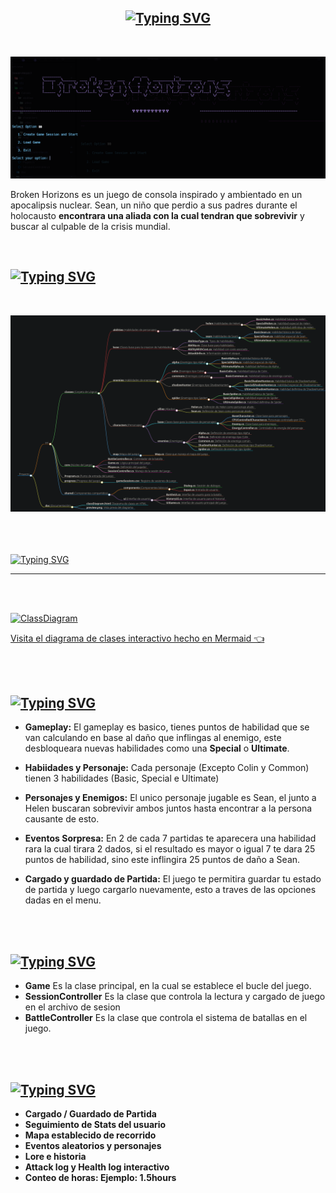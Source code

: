<a style="display: flex; justify-content: center;" href="https://git.io/typing-svg"><img src="https://readme-typing-svg.demolab.com?font=Fira+Code&weight=600&size=28&duration=5007&pause=19&color=0CFFD0&width=703&lines=Welcome+to+Broken+Horizons+Game+" alt="Typing SVG" /></a>
---

</br>

![Preview](https://raw.githubusercontent.com/4lex3/CSharp-Project/refs/heads/main/docs/preview.png)

Broken Horizons es un juego de consola inspirado y ambientado en un apocalipsis nuclear. Sean, un niño que perdio a sus padres durante el holocausto **encontrara una aliada con la cual tendran que sobrevivir** y buscar al culpable de la crisis mundial.

</br>

<a href="https://git.io/typing-svg"><img src="https://readme-typing-svg.demolab.com?font=Fira+Code&weight=600&size=27&duration=4995&pause=1000&color=0CFFD0&width=703&lines=Estructura+del+Proyecto" alt="Typing SVG" /></a>
---
</br>



![Estructura del proyecto](https://raw.githubusercontent.com/4lex3/CSharp-Project/refs/heads/main/docs/estructuraArchivos.png)

</br>




</br>
</br>
<a href="https://git.io/typing-svg"><img src="https://readme-typing-svg.demolab.com?font=Fira+Code&weight=600&size=27&duration=4995&pause=1000&color=0CFFD0&width=703&lines=Diagrama+de+clases" alt="Typing SVG" /></a>

---
</br>
</br>


[![ClassDiagram](https://mermaid.ink/img/pako:eNqtWm1v3DYS_iuEgAKbi9aoX2InQmogXruJcXZrdL1X4OAvtETv6qwVBYmKowbOD7uv_WMdvkgaitTK6Z0_7FrDh8OZ4czwEe2vQcwTFkRBnNGqOk_puqTbu_wuJ4T88AP5cJ9mqUhZpQSEKJSRNrdNwb6aAfh5__4ir7enp2a2-pmf0SqN0fOyYHFKMyRZZSLdUsG06LmbbS2Flnl9Trd0zSKS8Po-Y2jAYH-hWxitRJnma3dUGh1hD7C5LWimdZNELRViOBHwERr1hPZLvjJqeg9sF35PxWbBK4FcgQWlJCJpLixpAaun8TUTG578HVtCqZHEoLu1SptlG6b25hPLWG7b1Mtn9nQ82WykZzoeme1av915jw4rAEMdHi-WjP4PTrizv9sHV8ULXIACWxZpwkqykMpYBRI9gl3TCFwBSN5q7lyzHXPnWiMjszun3Ok-r56RPwu-3fJ8lz8G4fij5T6dyw1N-NOnOhcTkcI4N15odCJqY3o841MRHFPlA_h8_5AVG7rLaQ1wvFXi3W66M_HAhGPu5OnMyNKJxJAAT16A2FJoDqd_kN9YRuOU5-3xhFvj3t5p-0wicpuynFmgth2T-RwDP7GSJbQ1u28iIzAJwr1iB8zqdtOryoaCUZ293sVfiMbdagKOTdFtYDICk7hBX5mMgWkV07HCVTZt5svQ3hKeNEXXxaQNUzC7zF4QKFk6YzDrwFlsaElj8EXX4KAKWTdsFaKhIJ8YzcQGyQ3z6CZJ7mHXb69wZsA54kqKcglB48eZvbig5ZqJV0DU1Ohl_sC97Whxs1rwXJQ8y1jitX1-lVbimwnLN0OSekKrOJhXyWxkYse3_q-OXORs21gxv-c8IxtanTGWn7MHBtmQoGE14bttvKbl44eqVTcDuz7zNHGc-DWXHUIOSyvGDC7XTRc3O-aSfTIFuOHwezV066qOH5vlhgvbIUvhTCpJc_CHZloL-Yn8aAU8SS7QImeNfjOwCbPr4m-sgl0ReKonEB-Zg7BY-utVxSzAsJUaOu7M63xfFvRpEGMdiC8srgXrcB4IeN763MKePD7c0kd2lT6wHiVmqvVX8GHBEbM1HEHC8JY6-80GgpGSa-PhLz2VZhNwK5lDMmnI369Jz_6cNR9hVc8WeLKox7q5tKjLkuXjKTWoLk0ScDvQryLfUe_PWJ9L14YkD_VUh4cNKRjGOmTe4fEoqUaJtZ8FY8rqeZFx3mB8h5zkiAI4YrVJi552jpwb8gS1c8U-lnWXlqgRBQ7cTlVJSlVlReRS-gqT_vwv3WmSzWNXlWXJ-KC7rkv1FN7QkpYQ7vJegaQqR78h2Kt8ANy55ncGs-fNL4L3zEmvY4_2hMk_2vFO37DDCL2gnuMOh7GBIzuo7RsdVOaNjFrWjWG0cZ5Rhy9e02LwsiYluBBh47fQgyKimpNy9ptFOYoZGiEG_soqf_4kYWOnMBCdm4w2YHGhvgCnpO5LprStq_jWbik0aav2QSaPfh9EM8-oEBlDOT18Qx0M47PRMg7Jdcpu5Ce-Am1PYCSjWQYxua3L3DlohivboQgJWiQk_emOwysPKq1mpmMg96Bxoj03zENhzMlp4_GBqeY974qgsxEuRG6L8QcSUEAq_kFHocbVFwBNj53C9SnRduO6pICwEsOYZ6eDEX61trWqwNnLZED45v776LlhBFfsM8uGUyDObFuIaii_TbdMLZ2419_zS82Vz4HZR0R-SrQ1flPydQlmOjmm3VGMu2rdGNAudaGMTNYSagzVT6IzL-wMaCm8fA7VuiBpDcFZ-jMAq80IgwK-1vsux53L_1WhzPK90iTJL-zJhHTm0l74NtspM8JJk4jcQPmkcVpQ0tYxwsvmYvXO9tJSx5GMdhQDGGkpZht-TjPf3zKgLcpAGRWKScoW-17bdYprn35mKqa6XUTGdDdKS9NpoVkIVg3gIbGa_HuFPHWVLEr5XolMM3pwCbxqleIGSsuKmSQ0nu-CQ6ok7QIGXtkRCGUe99XoU3LNk_ShGagx-JDEsC2Q6siKQa_U-m75Uo274cV7ZpNTGZ5BLigR3n5bnZsXfdZEbiIh-JYWkUxRJFInRaR7qaWY5pFqnEh4PyiGyCmP4THj1t9cT1nCerHg5RXnhb8IdRTsE6ElLN2QWzUWlZb7Zs3A9Wkp6s4SzxLUP-BpDYjOws6eQ5_jayJ7XlGLwR6bQcycfi9TwbR8JtiXLttCIp-AA_JSsZWKy2XhifxkPe59LJk89auMsUIlLgD2f_RHV1txqSyz3qPUxij5LKP38jBqreCFQKWlpaeyNiYNO6fl46JRlwz27cctOOZdK0bTp3WfZTXzFZnZiP4PA90mmPDP5yYEHTsgBbxAkC28npS0VIE3twEaBxPM1JEZW5ZX9D-wUsIIK0teOhR6dVl52eTq0toInfWy_9bVGS1nuFBD0tenbsaN4cBjV3hXfC2V0PbB3kQP04Ys__UzK6-hwOQlmov4VyrrtxkH9A5UtxRO511nzvC-A2wD3XZE5jeSI3zIm3-yxtNXLvKYq7cc-XrZ3gZMoKx7ht1Yc0HigODwoRkk5EMJjUDxW_16q65Idt6prdJhn399zfLavVo0Ta5tmSNnnOdQe72s75XKSr9RAWOPpYXOChdf0hEq1Fo5ViiVNErWFqQ-L_Bf3_qJXcFc10wWSV8jSkVGoSTkckEYbFm5pWkSRIEKy10gNgxYaxDBrwl7oHUm7oK7_BmgtBZ82eRxEImyZmFQ8nq9CaIHmlXwVBcJVc1U_gNLCylo_m_O8WMQfQ2-BNH84Pjdwd7bw-Pj43fvDvbfnrwJgwbEJyd7x4dH-_sn-wfHR8dHb4-ew-APpeFo7-TgzdHh4bs3h8fwdXIUBixJYXeuzf_PyK_nvwCRLye9?type=png)](https://mermaid.live/edit#pako:eNqtWm1v3DYS_iuEgAKbi9aoX2InQmogXruJcXZrdL1X4OAvtETv6qwVBYmKowbOD7uv_WMdvkgaitTK6Z0_7FrDh8OZ4czwEe2vQcwTFkRBnNGqOk_puqTbu_wuJ4T88AP5cJ9mqUhZpQSEKJSRNrdNwb6aAfh5__4ir7enp2a2-pmf0SqN0fOyYHFKMyRZZSLdUsG06LmbbS2Flnl9Trd0zSKS8Po-Y2jAYH-hWxitRJnma3dUGh1hD7C5LWimdZNELRViOBHwERr1hPZLvjJqeg9sF35PxWbBK4FcgQWlJCJpLixpAaun8TUTG578HVtCqZHEoLu1SptlG6b25hPLWG7b1Mtn9nQ82WykZzoeme1av915jw4rAEMdHi-WjP4PTrizv9sHV8ULXIACWxZpwkqykMpYBRI9gl3TCFwBSN5q7lyzHXPnWiMjszun3Ok-r56RPwu-3fJ8lz8G4fij5T6dyw1N-NOnOhcTkcI4N15odCJqY3o841MRHFPlA_h8_5AVG7rLaQ1wvFXi3W66M_HAhGPu5OnMyNKJxJAAT16A2FJoDqd_kN9YRuOU5-3xhFvj3t5p-0wicpuynFmgth2T-RwDP7GSJbQ1u28iIzAJwr1iB8zqdtOryoaCUZ293sVfiMbdagKOTdFtYDICk7hBX5mMgWkV07HCVTZt5svQ3hKeNEXXxaQNUzC7zF4QKFk6YzDrwFlsaElj8EXX4KAKWTdsFaKhIJ8YzcQGyQ3z6CZJ7mHXb69wZsA54kqKcglB48eZvbig5ZqJV0DU1Ohl_sC97Whxs1rwXJQ8y1jitX1-lVbimwnLN0OSekKrOJhXyWxkYse3_q-OXORs21gxv-c8IxtanTGWn7MHBtmQoGE14bttvKbl44eqVTcDuz7zNHGc-DWXHUIOSyvGDC7XTRc3O-aSfTIFuOHwezV066qOH5vlhgvbIUvhTCpJc_CHZloL-Yn8aAU8SS7QImeNfjOwCbPr4m-sgl0ReKonEB-Zg7BY-utVxSzAsJUaOu7M63xfFvRpEGMdiC8srgXrcB4IeN763MKePD7c0kd2lT6wHiVmqvVX8GHBEbM1HEHC8JY6-80GgpGSa-PhLz2VZhNwK5lDMmnI369Jz_6cNR9hVc8WeLKox7q5tKjLkuXjKTWoLk0ScDvQryLfUe_PWJ9L14YkD_VUh4cNKRjGOmTe4fEoqUaJtZ8FY8rqeZFx3mB8h5zkiAI4YrVJi552jpwb8gS1c8U-lnWXlqgRBQ7cTlVJSlVlReRS-gqT_vwv3WmSzWNXlWXJ-KC7rkv1FN7QkpYQ7vJegaQqR78h2Kt8ANy55ncGs-fNL4L3zEmvY4_2hMk_2vFO37DDCL2gnuMOh7GBIzuo7RsdVOaNjFrWjWG0cZ5Rhy9e02LwsiYluBBh47fQgyKimpNy9ptFOYoZGiEG_soqf_4kYWOnMBCdm4w2YHGhvgCnpO5LprStq_jWbik0aav2QSaPfh9EM8-oEBlDOT18Qx0M47PRMg7Jdcpu5Ce-Am1PYCSjWQYxua3L3DlohivboQgJWiQk_emOwysPKq1mpmMg96Bxoj03zENhzMlp4_GBqeY974qgsxEuRG6L8QcSUEAq_kFHocbVFwBNj53C9SnRduO6pICwEsOYZ6eDEX61trWqwNnLZED45v776LlhBFfsM8uGUyDObFuIaii_TbdMLZ2419_zS82Vz4HZR0R-SrQ1flPydQlmOjmm3VGMu2rdGNAudaGMTNYSagzVT6IzL-wMaCm8fA7VuiBpDcFZ-jMAq80IgwK-1vsux53L_1WhzPK90iTJL-zJhHTm0l74NtspM8JJk4jcQPmkcVpQ0tYxwsvmYvXO9tJSx5GMdhQDGGkpZht-TjPf3zKgLcpAGRWKScoW-17bdYprn35mKqa6XUTGdDdKS9NpoVkIVg3gIbGa_HuFPHWVLEr5XolMM3pwCbxqleIGSsuKmSQ0nu-CQ6ok7QIGXtkRCGUe99XoU3LNk_ShGagx-JDEsC2Q6siKQa_U-m75Uo274cV7ZpNTGZ5BLigR3n5bnZsXfdZEbiIh-JYWkUxRJFInRaR7qaWY5pFqnEh4PyiGyCmP4THj1t9cT1nCerHg5RXnhb8IdRTsE6ElLN2QWzUWlZb7Zs3A9Wkp6s4SzxLUP-BpDYjOws6eQ5_jayJ7XlGLwR6bQcycfi9TwbR8JtiXLttCIp-AA_JSsZWKy2XhifxkPe59LJk89auMsUIlLgD2f_RHV1txqSyz3qPUxij5LKP38jBqreCFQKWlpaeyNiYNO6fl46JRlwz27cctOOZdK0bTp3WfZTXzFZnZiP4PA90mmPDP5yYEHTsgBbxAkC28npS0VIE3twEaBxPM1JEZW5ZX9D-wUsIIK0teOhR6dVl52eTq0toInfWy_9bVGS1nuFBD0tenbsaN4cBjV3hXfC2V0PbB3kQP04Ys__UzK6-hwOQlmov4VyrrtxkH9A5UtxRO511nzvC-A2wD3XZE5jeSI3zIm3-yxtNXLvKYq7cc-XrZ3gZMoKx7ht1Yc0HigODwoRkk5EMJjUDxW_16q65Idt6prdJhn399zfLavVo0Ta5tmSNnnOdQe72s75XKSr9RAWOPpYXOChdf0hEq1Fo5ViiVNErWFqQ-L_Bf3_qJXcFc10wWSV8jSkVGoSTkckEYbFm5pWkSRIEKy10gNgxYaxDBrwl7oHUm7oK7_BmgtBZ82eRxEImyZmFQ8nq9CaIHmlXwVBcJVc1U_gNLCylo_m_O8WMQfQ2-BNH84Pjdwd7bw-Pj43fvDvbfnrwJgwbEJyd7x4dH-_sn-wfHR8dHb4-ew-APpeFo7-TgzdHh4bs3h8fwdXIUBixJYXeuzf_PyK_nvwCRLye9)

[Visita el diagrama de clases interactivo hecho en Mermaid  👈](https://4lex3.github.io/CSharp-Project/)

</br>
</br>

[![Typing SVG](https://readme-typing-svg.demolab.com?font=Fira+Code&weight=600&size=28&duration=5007&pause=19&color=0CFFD0&width=703&lines=Jugabilidad+y+Funciones+destacables%3A)](https://git.io/typing-svg)
---

- **Gameplay:** El gameplay es basico, tienes puntos de habilidad que se van calculando en base al daño que inflingas al enemigo, este desbloqueara nuevas habilidades como una **Special** o **Ultimate**.

- **Habiidades y Personaje:** Cada personaje (Excepto Colin y Common)  tienen 3 habilidades (Basic, Special e Ultimate)

- **Personajes y Enemigos:** El unico personaje jugable es Sean, el junto a Helen buscaran sobrevivir ambos juntos hasta encontrar a la persona causante de esto.

- **Eventos Sorpresa:** En 2 de cada 7 partidas te aparecera una habilidad rara la cual tirara 2 dados, si el resultado es mayor o igual 7 te dara 25 puntos de habilidad, sino este inflingira 25 puntos de daño a Sean.

- **Cargado y guardado de Partida:** El juego te permitira guardar tu estado de partida y luego cargarlo nuevamente, esto a traves de las opciones dadas en el menu. 


</br>
</br>

<a href="https://git.io/typing-svg"><img src="https://readme-typing-svg.demolab.com?font=Fira+Code&weight=600&size=28&duration=5007&pause=19&color=0CFFD0&width=703&lines=Metodos%2C+Patrones+y+Clases+Principales%3A" alt="Typing SVG" /></a>
---


- **Game** Es la clase principal, en la cual se establece el bucle del juego.
- **SessionController** Es la clase que controla la lectura y cargado de juego en el archivo de sesion
- **BattleController** Es la clase que controla el sistema de batallas en el juego.

</br>
</br>

<a href="https://git.io/typing-svg"><img src="https://readme-typing-svg.demolab.com?font=Fira+Code&weight=600&size=28&duration=5007&pause=19&color=0CFFD0&width=703&lines=Estados+y+eventos+del+juego" alt="Typing SVG" /></a>
---



- **Cargado / Guardado de Partida**
- **Seguimiento de Stats del usuario**
- **Mapa establecido de recorrido**
- **Eventos aleatorios y personajes**
- **Lore e historia**
- **Attack log y Health log interactivo**
- **Conteo de horas: Ejemplo: 1.5hours**